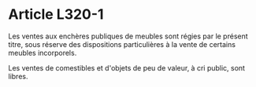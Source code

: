 # Article L320-1

<p>Les ventes aux enchères publiques de meubles sont régies par le présent titre, sous réserve des dispositions particulières à la vente de certains meubles incorporels.</p><p>Les ventes de comestibles et d'objets de peu de valeur, à cri public, sont libres.</p>